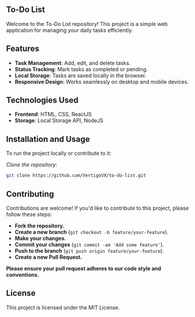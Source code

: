 ## To-Do List
Welcome to the To-Do List repository! This project is a simple web application for managing your daily tasks efficiently.


## Features
- **Task Management**: Add, edit, and delete tasks.
- **Status Tracking**: Mark tasks as completed or pending.
- **Local Storage**: Tasks are saved locally in the browser.
- **Responsive Design**: Works seamlessly on desktop and mobile devices.
  
## Technologies Used
- **Frontend**: HTML, CSS, ReactJS
- **Storage**: Local Storage API, NodeJS
  
## Installation and Usage
To run the project locally or contribute to it:

*Clone the repository*:

```bash
git clone https://github.com/VertigoVX/to-do-list.git
```

## Contributing
Contributions are welcome! If you'd like to contribute to this project, please follow these steps:

- **Fork the repository.**
- **Create a new branch** (`git checkout -b feature/your-feature`).
- **Make your changes.**
- **Commit your changes** (`git commit -am 'Add some feature'`).
- **Push to the branch** (`git push origin feature/your-feature`).
- **Create a new Pull Request.**
  
**Please ensure your pull request adheres to our code style and conventions.**

## License
This project is licensed under the MIT License.
